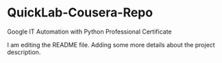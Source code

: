 # QuickLab-Cousera-Repo
Google IT Automation with Python Professional Certificate


I am editing the README file. Adding some more details about the project description.
